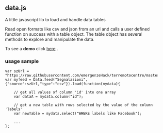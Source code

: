 ## data.js

A little javascript lib to load and handle data tables

Read open formats like csv and json from an url and calls a user defined function on success with a table object.
The table object has several methods to explore and manipulate the data.

To see a **demo** click [here](https://gjrichter.github.io/data.js/demo/html/) .

### usage sample

```
var szUrl = "https://raw.githubusercontent.com/emergenzeHack/terremotocentro/master/data/issues.csv";
var myfeed = Data.feed("Segnalazioni",{"source":szUrl,"type":"csv"}).load(function(mydata){

    // get all values of column 'id' into one array
    var dataA = mydata.column("id"); 
    
    // get a new table with rows selected by the value of the column 'labels'
    var newTable = mydata.select("WHERE labels like Facebook"); 
    
    ...   
};
```

